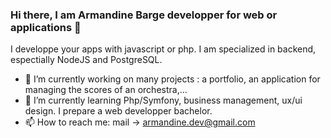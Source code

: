 ### Hi there, I am Armandine Barge developper for web or applications 👋

I developpe your apps with javascript or php. I am specialized in backend, espectially NodeJS and PostgreSQL.

- 🔭 I’m currently working on many projects : a portfolio, an application for managing the scores of an orchestra,...
- 🌱 I’m currently learning Php/Symfony, business management, ux/ui design. I prepare a web developper bachelor.
- 📫 How to reach me: mail -> armandine.dev@gmail.com

<!--
**Armandine337711/Armandine337711** is a ✨ _special_ ✨ repository because its `README.md` (this file) appears on your GitHub profile.

Here are some ideas to get you started:

- 🔭 I’m currently working on ...
- 🌱 I’m currently learning ...
- 👯 I’m looking to collaborate on ...
- 🤔 I’m looking for help with ...
- 💬 Ask me about ...
- 📫 How to reach me: ...
- 😄 Pronouns: ...
- ⚡ Fun fact: ...
-->

